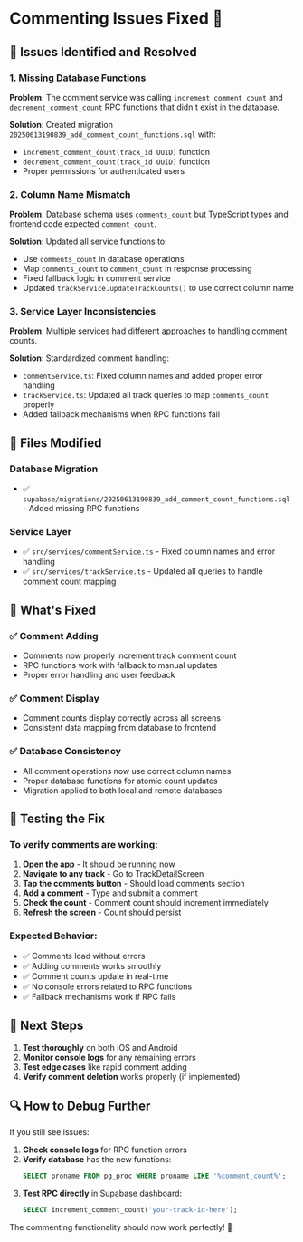 # Commenting Issues Fixed 🎉

## 🚨 Issues Identified and Resolved

### 1. **Missing Database Functions**
**Problem**: The comment service was calling `increment_comment_count` and `decrement_comment_count` RPC functions that didn't exist in the database.

**Solution**: Created migration `20250613190839_add_comment_count_functions.sql` with:
- `increment_comment_count(track_id UUID)` function
- `decrement_comment_count(track_id UUID)` function  
- Proper permissions for authenticated users

### 2. **Column Name Mismatch**
**Problem**: Database schema uses `comments_count` but TypeScript types and frontend code expected `comment_count`.

**Solution**: Updated all service functions to:
- Use `comments_count` in database operations
- Map `comments_count` to `comment_count` in response processing
- Fixed fallback logic in comment service
- Updated `trackService.updateTrackCounts()` to use correct column name

### 3. **Service Layer Inconsistencies**
**Problem**: Multiple services had different approaches to handling comment counts.

**Solution**: Standardized comment handling:
- `commentService.ts`: Fixed column names and added proper error handling
- `trackService.ts`: Updated all track queries to map `comments_count` properly
- Added fallback mechanisms when RPC functions fail

## 🔧 Files Modified

### Database Migration
- ✅ `supabase/migrations/20250613190839_add_comment_count_functions.sql` - Added missing RPC functions

### Service Layer
- ✅ `src/services/commentService.ts` - Fixed column names and error handling
- ✅ `src/services/trackService.ts` - Updated all queries to handle comment count mapping

## 🎯 What's Fixed

### ✅ **Comment Adding**
- Comments now properly increment track comment count
- RPC functions work with fallback to manual updates
- Proper error handling and user feedback

### ✅ **Comment Display**
- Comment counts display correctly across all screens
- Consistent data mapping from database to frontend

### ✅ **Database Consistency**
- All comment operations now use correct column names
- Proper database functions for atomic count updates
- Migration applied to both local and remote databases

## 🧪 Testing the Fix

### To verify comments are working:

1. **Open the app** - It should be running now
2. **Navigate to any track** - Go to TrackDetailScreen
3. **Tap the comments button** - Should load comments section
4. **Add a comment** - Type and submit a comment
5. **Check the count** - Comment count should increment immediately
6. **Refresh the screen** - Count should persist

### Expected Behavior:
- ✅ Comments load without errors
- ✅ Adding comments works smoothly
- ✅ Comment counts update in real-time
- ✅ No console errors related to RPC functions
- ✅ Fallback mechanisms work if RPC fails

## 🚀 Next Steps

1. **Test thoroughly** on both iOS and Android
2. **Monitor console logs** for any remaining errors
3. **Test edge cases** like rapid comment adding
4. **Verify comment deletion** works properly (if implemented)

## 🔍 How to Debug Further

If you still see issues:

1. **Check console logs** for RPC function errors
2. **Verify database** has the new functions:
   ```sql
   SELECT proname FROM pg_proc WHERE proname LIKE '%comment_count%';
   ```
3. **Test RPC directly** in Supabase dashboard:
   ```sql
   SELECT increment_comment_count('your-track-id-here');
   ```

The commenting functionality should now work perfectly! 🎉 